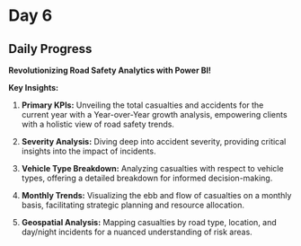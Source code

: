 # Day 6

## Daily Progress

**Revolutionizing Road Safety Analytics with Power BI!**

**Key Insights:**
1. **Primary KPIs:** Unveiling the total casualties and accidents for the current year with a Year-over-Year growth analysis, empowering clients with a holistic view of road safety trends.

2. **Severity Analysis:** Diving deep into accident severity, providing critical insights into the impact of incidents.

3. **Vehicle Type Breakdown:** Analyzing casualties with respect to vehicle types, offering a detailed breakdown for informed decision-making.

4. **Monthly Trends:** Visualizing the ebb and flow of casualties on a monthly basis, facilitating strategic planning and resource allocation.

5. **Geospatial Analysis:** Mapping casualties by road type, location, and day/night incidents for a nuanced understanding of risk areas.

